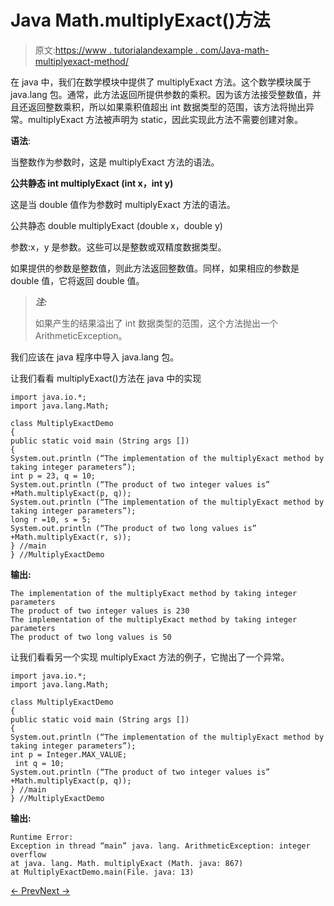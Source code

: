 # Java Math.multiplyExact()方法

> 原文:[https://www . tutorialandexample . com/Java-math-multiplyexact-method/](https://www.tutorialandexample.com/java-math-multiplyexact-method/)

在 java 中，我们在数学模块中提供了 multiplyExact 方法。这个数学模块属于 java.lang 包。通常，此方法返回所提供参数的乘积。因为该方法接受整数值，并且还返回整数乘积，所以如果乘积值超出 int 数据类型的范围，该方法将抛出异常。multiplyExact 方法被声明为 static，因此实现此方法不需要创建对象。

**语法**:

当整数作为参数时，这是 multiplyExact 方法的语法。

**公共静态 int multiplyExact (int x，int y)**

这是当 double 值作为参数时 multiplyExact 方法的语法。

公共静态 double multiplyExact (double x，double y)

参数:x，y 是参数。这些可以是整数或双精度数据类型。

如果提供的参数是整数值，则此方法返回整数值。同样，如果相应的参数是 double 值，它将返回 double 值。

> ***注:***
> 
> 如果产生的结果溢出了 int 数据类型的范围，这个方法抛出一个 ArithmeticException。

我们应该在 java 程序中导入 java.lang 包。

让我们看看 multiplyExact()方法在 java 中的实现

```
import java.io.*; 
import java.lang.Math;

class MultiplyExactDemo
{
public static void main (String args []) 
{
System.out.println (“The implementation of the multiplyExact method by taking integer parameters”);
int p = 23, q = 10;
System.out.println (“The product of two integer values is” +Math.multiplyExact(p, q));
System.out.println (“The implementation of the multiplyExact method by taking integer parameters”);
long r =10, s = 5;
System.out.println (“The product of two long values is” +Math.multiplyExact(r, s));
} //main
} //MultiplyExactDemo 
```

**输出:**

```
The implementation of the multiplyExact method by taking integer parameters
The product of two integer values is 230
The implementation of the multiplyExact method by taking integer parameters
The product of two long values is 50 
```

让我们看看另一个实现 multiplyExact 方法的例子，它抛出了一个异常。

```
import java.io.*;
import java.lang.Math;

class MultiplyExactDemo
{
public static void main (String args []) 
{
System.out.println (“The implementation of the multiplyExact method by taking integer parameters”);
int p = Integer.MAX_VALUE; 
 int q = 10;
System.out.println (“The product of two integer values is” +Math.multiplyExact(p, q));
} //main
} //MultiplyExactDemo 
```

**输出:**

```
Runtime Error:
Exception in thread “main” java. lang. ArithmeticException: integer overflow 
at java. lang. Math. multiplyExact (Math. java: 867)
at MultiplyExactDemo.main(File. java: 13)
```

[← Prev](https://www.tutorialandexample.com/java-math-min-method/)[Next →](https://www.tutorialandexample.com/java-math-multiplyfull-method/)